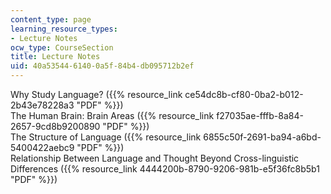 ```yaml
---
content_type: page
learning_resource_types:
- Lecture Notes
ocw_type: CourseSection
title: Lecture Notes
uid: 40a53544-6140-0a5f-84b4-db095712b2ef
---
```


Why Study Language? ({{% resource_link ce54dc8b-cf80-0ba2-b012-2b43e78228a3 "PDF" %}})  
The Human Brain: Brain Areas ({{% resource_link f27035ae-fffb-8a84-2657-9cd8b9200890 "PDF" %}})  
The Structure of Language ({{% resource_link 6855c50f-2691-ba94-a6bd-5400422aebc9 "PDF" %}})  
Relationship Between Language and Thought Beyond Cross-linguistic Differences ({{% resource_link 4444200b-8790-9206-981b-e5f36fc8b5b1 "PDF" %}})